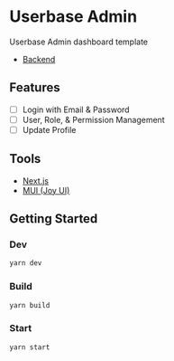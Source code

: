 # Userbase Admin

Userbase Admin dashboard template

- [Backend](https://github.com/usmansbk/userbase-api-server-template)

## Features

- [ ] Login with Email & Password
- [ ] User, Role, & Permission Management
- [ ] Update Profile

## Tools

- [Next.js](https://nextjs.org/docs)
- [MUI (Joy UI)](https://mui.com/joy-ui/getting-started/)

## Getting Started

### Dev

```sh
yarn dev
```

### Build

```sh
yarn build
```

### Start

```sh
yarn start
```
